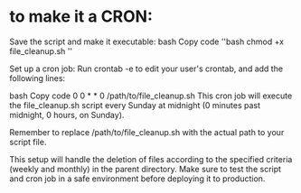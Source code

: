 # to make it a CRON:

Save the script and make it executable:
bash
Copy code
''bash
chmod +x file_cleanup.sh
''

Set up a cron job:
Run crontab -e to edit your user's crontab, and add the following lines:

bash
Copy code
0 0 * * 0 /path/to/file_cleanup.sh
This cron job will execute the file_cleanup.sh script every Sunday at midnight (0 minutes past midnight, 0 hours, on Sunday).

Remember to replace /path/to/file_cleanup.sh with the actual path to your script file.

This setup will handle the deletion of files according to the specified criteria (weekly and monthly) in the parent directory. Make sure to test the script and cron job in a safe environment before deploying it to production.
